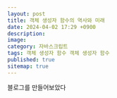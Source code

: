 ```yaml
---
layout: post
title: 객체 생성자 함수의 역사와 미래
date: 2024-04-02 17:29 +0900
description: 
image:
category: 자바스크립트
tags: 객체 생성자 함수 객체 생성자 함수
published: true
sitemap: true
---
```


블로그를 만들어보았다